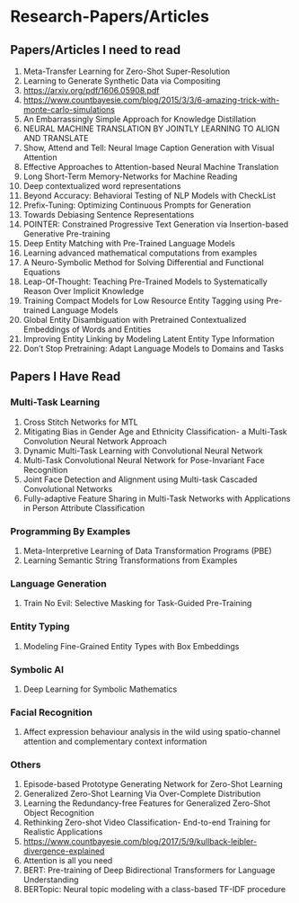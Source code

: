 # Research-Papers/Articles

## Papers/Articles I need to read

1. Meta-Transfer Learning for Zero-Shot Super-Resolution
2. Learning to Generate Synthetic Data via Compositing
4. https://arxiv.org/pdf/1606.05908.pdf 
5. https://www.countbayesie.com/blog/2015/3/3/6-amazing-trick-with-monte-carlo-simulations
6. An Embarrassingly Simple Approach for Knowledge Distillation
7. NEURAL MACHINE TRANSLATION BY JOINTLY LEARNING TO ALIGN AND TRANSLATE
8. Show, Attend and Tell: Neural Image Caption Generation with Visual Attention
9. Effective Approaches to Attention-based Neural Machine Translation
10. Long Short-Term Memory-Networks for Machine Reading
11. Deep contextualized word representations
12. Beyond Accuracy: Behavioral Testing of NLP Models with CheckList
13. Prefix-Tuning: Optimizing Continuous Prompts for Generation
14. Towards Debiasing Sentence Representations
15. POINTER: Constrained Progressive Text Generation via Insertion-based Generative Pre-training
16. Deep Entity Matching with Pre-Trained Language Models
17. Learning advanced mathematical computations from examples
18. A Neuro-Symbolic Method for Solving Differential and Functional Equations
19. Leap-Of-Thought: Teaching Pre-Trained Models to Systematically Reason Over Implicit Knowledge
20. Training Compact Models for Low Resource Entity Tagging using Pre-trained Language Models
21. Global Entity Disambiguation with Pretrained Contextualized Embeddings of Words and Entities
22. Improving Entity Linking by Modeling Latent Entity Type Information
23. Don’t Stop Pretraining: Adapt Language Models to Domains and Tasks

## Papers I Have Read

### Multi-Task Learning
1. Cross Stitch Networks for MTL
2. Mitigating Bias in Gender Age and Ethnicity Classification- a Multi-Task Convolution Neural Network Approach
3. Dynamic Multi-Task Learning with Convolutional Neural Network
4. Multi-Task Convolutional Neural Network for Pose-Invariant Face Recognition
5. Joint Face Detection and Alignment using Multi-task Cascaded Convolutional Networks
6. Fully-adaptive Feature Sharing in Multi-Task Networks with Applications in Person Attribute Classification

### Programming By Examples
1. Meta-Interpretive Learning of Data Transformation Programs (PBE)
2. Learning Semantic String Transformations from Examples

### Language Generation
1. Train No Evil: Selective Masking for Task-Guided Pre-Training

### Entity Typing
1. Modeling Fine-Grained Entity Types with Box Embeddings

### Symbolic AI
1. Deep Learning for Symbolic Mathematics

### Facial Recognition
1. Affect expression behaviour analysis in the wild using spatio-channel attention and complementary context information

### Others
1. Episode-based Prototype Generating Network for Zero-Shot Learning 
2. Generalized Zero-Shot Learning Via Over-Complete Distribution
3. Learning the Redundancy-free Features for Generalized Zero-Shot Object Recognition
4. Rethinking Zero-shot Video Classification- End-to-end Training for Realistic Applications
5. https://www.countbayesie.com/blog/2017/5/9/kullback-leibler-divergence-explained
6. Attention is all you need
7. BERT: Pre-training of Deep Bidirectional Transformers for Language Understanding
8. BERTopic: Neural topic modeling with a class-based TF-IDF procedure
